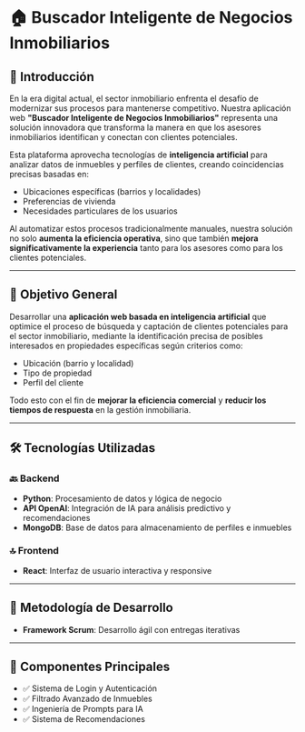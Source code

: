 # 🏠 Buscador Inteligente de Negocios Inmobiliarios

## 📌 Introducción

En la era digital actual, el sector inmobiliario enfrenta el desafío de modernizar sus procesos para mantenerse competitivo. Nuestra aplicación web **"Buscador Inteligente de Negocios Inmobiliarios"** representa una solución innovadora que transforma la manera en que los asesores inmobiliarios identifican y conectan con clientes potenciales.

Esta plataforma aprovecha tecnologías de **inteligencia artificial** para analizar datos de inmuebles y perfiles de clientes, creando coincidencias precisas basadas en:

- Ubicaciones específicas (barrios y localidades)  
- Preferencias de vivienda  
- Necesidades particulares de los usuarios  

Al automatizar estos procesos tradicionalmente manuales, nuestra solución no solo **aumenta la eficiencia operativa**, sino que también **mejora significativamente la experiencia** tanto para los asesores como para los clientes potenciales.

---

## 🎯 Objetivo General

Desarrollar una **aplicación web basada en inteligencia artificial** que optimice el proceso de búsqueda y captación de clientes potenciales para el sector inmobiliario, mediante la identificación precisa de posibles interesados en propiedades específicas según criterios como:

- Ubicación (barrio y localidad)  
- Tipo de propiedad  
- Perfil del cliente  

Todo esto con el fin de **mejorar la eficiencia comercial** y **reducir los tiempos de respuesta** en la gestión inmobiliaria.

---

## 🛠️ Tecnologías Utilizadas

### 🔙 Backend

- **Python**: Procesamiento de datos y lógica de negocio  
- **API OpenAI**: Integración de IA para análisis predictivo y recomendaciones  
- **MongoDB**: Base de datos para almacenamiento de perfiles e inmuebles  

### 🔝 Frontend

- **React**: Interfaz de usuario interactiva y responsive  

---

## 🚀 Metodología de Desarrollo

- **Framework Scrum**: Desarrollo ágil con entregas iterativas  

---

## 🧩 Componentes Principales

- ✅ Sistema de Login y Autenticación  
- ✅ Filtrado Avanzado de Inmuebles  
- ✅ Ingeniería de Prompts para IA  
- ✅ Sistema de Recomendaciones  

